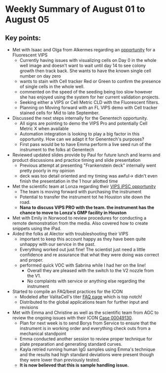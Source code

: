 # Weekly Summary of August 01 to August 05

## Key points:
- Met with Isaac and Olga from Alkermes regarding an [opportunity](https://advancedinstruments.lightning.force.com/lightning/r/Opportunity/0064x00000CmsLEAAZ/view) for a Fluorescent VIPS
  - Currently having issues with visualizing cells on Day 0 in the whole well image and doesn't want to wait until day 14 to see colony growth then track back. She wants to have the known single cell number on day zero
  - wants to stain with Cell tracker Red or Green to confirm the presence of single cells in the whole well.
  - commented on the speed of the seeding being too slow however she has enjoyed using the system for her current validation projects.
  - Seeking either a VIPS or Cell Metric CLD with the Fluorescent filters.
  - Planning on Moving forward with an FL VIPS demo with Cell tracker stained cells for Mid to late September.
- Discussed the next steps internally for the Genentech opportunity.
  - All signs are pointing to demo the VIPS Pro and potentially Cell Metric X when available
  - Automation integration is looking to play a big factor in this opportunity.  How can we adapt it for Genentech's purposes?
  - First pass would be to have Emma perform a live seed run of the instrument to the folks at Genentech
- Reviewed updated slides provide by Paul for future lunch and learns and product discussions and practice timing and slide presentation
  - Previous attempt at presenting "Frankenstein deck" internally went pretty poorly in my opinion
  - deck was too detail oriented and my timing was awful-> didn't even finish the presentation in the 1 hour allotted time
- Met the scientific team at Lonza regarding their [VIPS iPSC opportunity](https://advancedinstruments.lightning.force.com/lightning/r/Opportunity/0064x00000C4oWCAAZ/view)
  - The team is moving forward with purchasing the instrument
  - Potential to transfer the instrument tot he Houston site down the road.
  - **Nana to discuss VIPS PRO with the team.  the instrument has the chance to move to Lonza's GMP facility in Houston**
- Met with Emily in Norwood to review procedures for conducting a remote demonstration from the media.  Also covered how to create snippets using the iPad.
- Aided the folks at Alector with troubleshooting their VIPS
  - important to keep this account happy as they have been quite unhappy with our service in the past.
  - Everything worked out just fine!  The scientist just need a little confidence and re assurance that what they were doing was correct and proper.
  - performed quick VOC with Sabrina while I had her on the line!
    - Overall they are pleased with the switch to the V2 nozzle from the V1.  
    - No complaints with service or anything else regarding the instrument
- Started to compile an FAQ/best practices for the ICON
  - Modeled after ValitaCell's titer [FAQ page](https://valitacell.com/faq/) which is top notch!
  - Distributed to the global applications team for further input and revisions
- Met with Emma and Christine as well as the scientific team from AGC to review the ongoing issues with their ICON [Case 00049130](https://advancedinstruments.lightning.force.com/lightning/r/Case/5004x00000HgE3NAAV/view).
  - Plan for next week is to send Borys from Service to ensure that the instrument is in working order and everything check outs from a mechanical standpoint
  - Emma conducted another session to review proper technique for plate preparation and generating standard curves.
  - Kayla retried running human IgG samples using Emma's technique and the results had high standard deviations were present though they were lower than previously tested.
  - **It is now believed that this is sample handling issue.**
  

